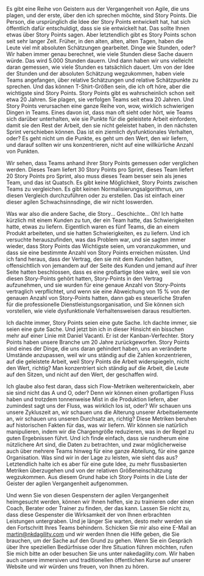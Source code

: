 Es gibt eine Reihe von Geistern aus der Vergangenheit von Agile, die uns plagen, und der erste, über den ich sprechen möchte, sind Story Points. Die Person, die ursprünglich die Idee der Story Points entwickelt hat, hat sich öffentlich dafür entschuldigt, dass sie sie entwickelt hat. Das sollte Ihnen etwas über Story Points sagen. Aber letztendlich gibt es Story Points schon seit sehr langer Zeit. Früher, in den alten, alten, alten Tagen, haben die Leute viel mit absoluten Schätzungen gearbeitet. Dinge wie Stunden, oder? Wir haben immer genau berechnet, wie viele Stunden diese Sache dauern würde. Das wird 5.000 Stunden dauern. Und dann haben wir uns vielleicht daran gemessen, wie viele Stunden es tatsächlich dauert. Um von der Idee der Stunden und der absoluten Schätzung wegzukommen, haben viele Teams angefangen, über relative Schätzungen und relative Schätzpunkte zu sprechen. Und das können T-Shirt-Größen sein, die ich oft höre, aber die wichtigste sind Story Points. Story Points gibt es wahrscheinlich schon seit etwa 20 Jahren. Sie plagen, sie verfolgen Teams seit etwa 20 Jahren. Und Story Points verursachen eine ganze Reihe von, wow, wirklich schwierigen Dingen in Teams. Eines davon ist, dass man oft sieht oder hört, wie Teams sich darüber unterhalten, wie sie Punkte für die geleistete Arbeit einfordern, damit sie den Rest der Arbeit, den sie nicht geleistet haben, in den nächsten Sprint verschieben können. Das ist ein ziemlich dysfunktionales Verhalten, oder? Es geht nicht um die Punkte, es geht um den Wert, den wir liefern, und darauf sollten wir uns konzentrieren, nicht auf eine willkürliche Anzahl von Punkten. 

Wir sehen, dass Teams anhand ihrer Story Points gemessen oder verglichen werden. Dieses Team liefert 30 Story Points pro Sprint, dieses Team liefert 20 Story Points pro Sprint, also muss dieses Team besser sein als jenes Team, und das ist Quatsch. Es gibt keine Möglichkeit, Story Points zwischen Teams zu vergleichen. Es gibt keinen Normalisierungsalgorithmus, um diesen Vergleich durchzuführen oder zu erstellen. Das ist einfach einer dieser agilen Schwachsinnsdinge, die wir nicht loswerden. 

Was war also die andere Sache, die Story... Geschichte... Oh! Ich hatte kürzlich mit einem Kunden zu tun, der ein Team hatte, das Schwierigkeiten hatte, etwas zu liefern. Eigentlich waren es fünf Teams, die an einem Produkt arbeiteten, und sie hatten Schwierigkeiten, es zu liefern. Und ich versuchte herauszufinden, was das Problem war, und sie sagten immer wieder, dass Story Points das Wichtigste seien, um voranzukommen, und dass sie eine bestimmte Anzahl von Story Points erreichen müssten. Und ich fand heraus, dass der Vertrag, den sie mit dem Kunden hatten, offensichtlich von jemandem auf der Seite des Kunden und jemand auf ihrer Seite hatten beschlossen, dass es eine großartige Idee wäre, weil sie von diesen Story-Points gehört hatten, Story-Points in den Vertrag aufzunehmen, und sie wurden für eine genaue Anzahl von Story-Points vertraglich verpflichtet, und wenn sie eine Abweichung von 15 % von der genauen Anzahl von Story-Points hatten, dann gab es steuerliche Strafen für die professionelle Dienstleistungsorganisation, und Sie können sich vorstellen, wie viele dysfunktionale Verhaltensweisen daraus resultierten. 

Ich dachte immer, Story Points seien eine gute Sache. Ich dachte immer, sie seien eine gute Sache. Und jetzt bin ich in dieser Hinsicht ein bisschen mehr auf einer Linie mit Daniel Vacanti. Er ist der Kanban-Verfechter. Story Points haben unsere Branche um 20 Jahre zurückgeworfen. Story Points sind eines der Dinge, die uns daran gehindert haben, uns an veränderte Umstände anzupassen, weil wir uns ständig auf die Zahlen konzentrieren, auf die geleistete Arbeit, weil Story Points die Arbeit widerspiegeln, nicht den Wert, richtig? Man konzentriert sich ständig auf die Arbeit, die Leute auf den Sitzen, und nicht auf den Wert, der geschaffen wird. 

Ich glaube also fest daran, dass sich Flow-Metriken weiterentwickeln, aber sie sind nicht das A und O, oder? Denn wir können einen großartigen Fluss haben und trotzdem tonnenweise Mist in die Produktion liefern, aber zumindest sagt uns der Fluss, was wirklich los ist, oder? Wir schauen uns unsere Zykluszeit an, wir schauen uns die Alterung unserer Arbeitselemente an, wir schauen uns unseren Durchsatz an, richtig? Diese Metriken beruhen auf historischen Fakten für das, was wir liefern. Wir können sie natürlich manipulieren, indem wir die Chargengröße reduzieren, was in der Regel zu guten Ergebnissen führt. Und ich finde einfach, dass sie rundherum eine nützlichere Art sind, die Daten zu betrachten, und zwar möglicherweise auch über mehrere Teams hinweg für eine ganze Abteilung, für eine ganze Organisation. Was sind wir in der Lage zu leisten, wie sieht das aus? Letztendlich halte ich es aber für eine gute Idee, zu mehr flussbasierten Metriken überzugehen und von der relativen Größeneinschätzung wegzukommen. Aus diesem Grund habe ich Story Points in die Liste der Geister der agilen Vergangenheit aufgenommen. 

Und wenn Sie von diesen Gespenstern der agilen Vergangenheit heimgesucht werden, können wir Ihnen helfen, sie zu trainieren oder einen Coach, Berater oder Trainer zu finden, der das kann. Lassen Sie nicht zu, dass diese Gespenster die Wirksamkeit der von Ihnen erbrachten Leistungen untergraben. Und je länger Sie warten, desto mehr werden sie den Fortschritt Ihres Teams behindern. Schicken Sie mir also eine E-Mail an martin@nkdagility.com und wir werden Ihnen die Hilfe geben, die Sie brauchen, um der Sache auf den Grund zu gehen. Wenn Sie ein Gespräch über Ihre speziellen Bedürfnisse oder Ihre Situation führen möchten, rufen Sie mich bitte an oder besuchen Sie uns unter nakedagility.com. Wir haben auch unsere immersiven und traditionellen öffentlichen Kurse auf unserer Website und wir würden uns freuen, von Ihnen zu hören.